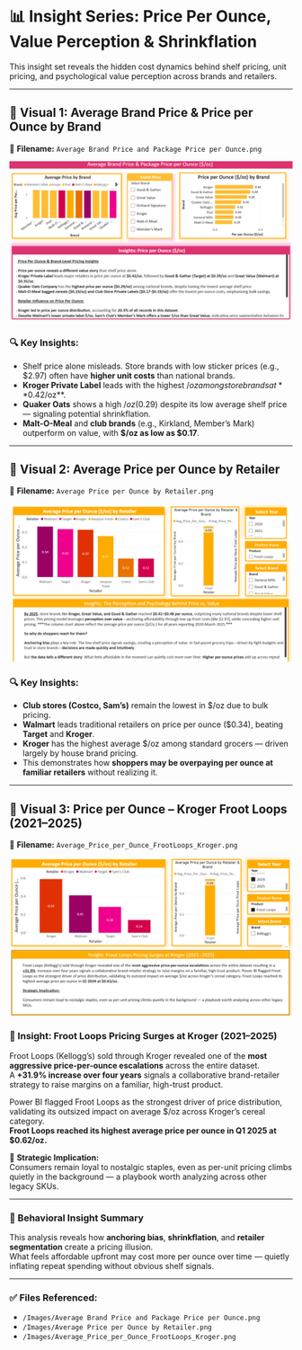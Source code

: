 # 📊 Insight Series: Price Per Ounce, Value Perception & Shrinkflation

This insight set reveals the hidden cost dynamics behind shelf pricing, unit pricing, and psychological value perception across brands and retailers.

---

## 📌 Visual 1: Average Brand Price & Price per Ounce by Brand

📁 **Filename:** `Average Brand Price and Package Price per Ounce.png`

![Brand Price per Ounce](../../Images/Average%20Brand%20Price%20and%20Package%20Price%20per%20Ounce.png)

### 🔍 Key Insights:
- Shelf price alone misleads. Store brands with low sticker prices (e.g., $2.97) often have **higher unit costs** than national brands.
- **Kroger Private Label** leads with the highest $/oz among store brands at **$0.42/oz**.
- **Quaker Oats** shows a high $/oz ($0.29) despite its low average shelf price — signaling potential shrinkflation.
- **Malt-O-Meal** and **club brands** (e.g., Kirkland, Member’s Mark) outperform on value, with **$/oz as low as $0.17**.

---

## 📌 Visual 2: Average Price per Ounce by Retailer

📁 **Filename:** `Average Price per Ounce by Retailer.png`

![Retailer Price per Ounce](../../Images/Average%20Price%20per%20Ounce%20by%20Retailer.png)

### 🔍 Key Insights:
- **Club stores (Costco, Sam’s)** remain the lowest in $/oz due to bulk pricing.
- **Walmart** leads traditional retailers on price per ounce ($0.34), beating **Target** and **Kroger**.
- **Kroger** has the highest average $/oz among standard grocers — driven largely by house brand pricing.
- This demonstrates how **shoppers may be overpaying per ounce at familiar retailers** without realizing it.

---

## 📌 Visual 3: Price per Ounce – Kroger Froot Loops (2021–2025)

📁 **Filename:** `Average_Price_per_Ounce_FrootLoops_Kroger.png`

![Froot Loops Kroger](../../Images/Average_Price_per_Ounce_FrootLoops_Kroger.png)

### 📍 Insight: Froot Loops Pricing Surges at Kroger (2021–2025)

Froot Loops (Kellogg’s) sold through Kroger revealed one of the **most aggressive price-per-ounce escalations** across the entire dataset.  
A **+31.9% increase over four years** signals a collaborative brand-retailer strategy to raise margins on a familiar, high-trust product.

Power BI flagged Froot Loops as the strongest driver of price distribution, validating its outsized impact on average $/oz across Kroger’s cereal category.  
**Froot Loops reached its highest average price per ounce in Q1 2025 at $0.62/oz.**

🧠 **Strategic Implication:**  
Consumers remain loyal to nostalgic staples, even as per-unit pricing climbs quietly in the background — a playbook worth analyzing across other legacy SKUs.

---

### 🧠 Behavioral Insight Summary

This analysis reveals how **anchoring bias**, **shrinkflation**, and **retailer segmentation** create a pricing illusion.  
What feels affordable upfront may cost more per ounce over time — quietly inflating repeat spending without obvious shelf signals.

---

### ✅ Files Referenced:
- `/Images/Average Brand Price and Package Price per Ounce.png`
- `/Images/Average Price per Ounce by Retailer.png`
- `/Images/Average_Price_per_Ounce_FrootLoops_Kroger.png`
